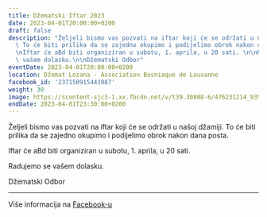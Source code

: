 ```yaml
---
title: Džematski Iftar 2023
date: 2023-04-01T20:00:00+0200
draft: false
description: "Željeli bismo vas pozvati na iftar koji će se održati u našoj džamiji.\
  \ To će biti prilika da se zajedno okupimo i podijelimo obrok nakon dana posta.\n\
  \nIftar će aBd biti organiziran u subotu, 1. aprila, u 20 sati. \n\nRadujemo se\
  \ vašem dolasku.\n\nDžematski Odbor"
eventDate: 2023-04-01T20:00:00+0200
location: Džemat Lozana - Association Bosniaque de Lausanne
facebook_id: '237150915441087'
weight: 30
image: https://scontent-sjc3-1.xx.fbcdn.net/v/t39.30808-6/476231214_935500385377228_3500090740640109385_n.jpg?_nc_cat=101&ccb=1-7&_nc_sid=9e60e4&_nc_ohc=HUKaWD5i7BkQ7kNvwELiwOy&_nc_oc=Adk7L4X6LcHKEr_KoenHdsTD7zlvZ7Dym9iRZGpligbbJxxOA5Vx9O4kgDoH9nOzxGQ&_nc_zt=23&_nc_ht=scontent-sjc3-1.xx&edm=ABTKTjYEAAAA&_nc_gid=l78bfNNW_aQDaVrB-k2VZw&oh=00_AfO--bjPXmTznwAsKdJANjIZ7eGFGrd3aNrQbT89KxChaQ&oe=6846E55A
endDate: 2023-04-01T23:30:00+0200
---
```


Željeli bismo vas pozvati na iftar koji će se održati u našoj džamiji. To će biti prilika da se zajedno okupimo i podijelimo obrok nakon dana posta.

Iftar će aBd biti organiziran u subotu, 1. aprila, u 20 sati. 

Radujemo se vašem dolasku.

Džematski Odbor

---

Više informacija na [Facebook-u](https://facebook.com/events/237150915441087)